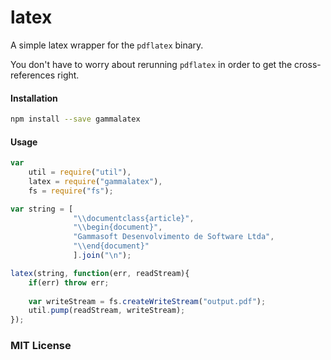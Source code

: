 latex
=====

A simple latex wrapper for the `pdflatex` binary.

You don't have to worry about rerunning `pdflatex` in order to get the cross-references right.

#### Installation

```bash
npm install --save gammalatex
```

#### Usage
```javascript
var 
	util = require("util"),
	latex = require("gammalatex"),
	fs = require("fs");

var string = [
              "\\documentclass{article}",
              "\\begin{document}",
              "Gammasoft Desenvolvimento de Software Ltda",
              "\\end{document}"
              ].join("\n");

latex(string, function(err, readStream){
	if(err) throw err;
	
	var writeStream = fs.createWriteStream("output.pdf");
	util.pump(readStream, writeStream);
});
```

### MIT License
